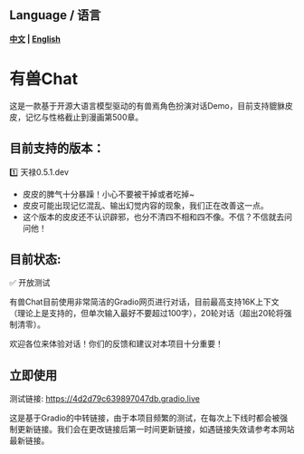 ## Language / 语言
**[中文](README.md) | [English](README_EN.md)**


# 有兽Chat
这是一款基于开源大语言模型驱动的有兽焉角色扮演对话Demo，目前支持貔貅皮皮，记忆与性格截止到漫画第500章。

## 目前支持的版本：
:one: 天禄0.5.1.dev
  - 皮皮的脾气十分暴躁！小心不要被干掉或者吃掉~
  - 皮皮可能出现记忆混乱、输出幻觉内容的现象，我们正在改善这一点。
  - 这个版本的皮皮还不认识辟邪，也分不清四不相和四不像。不信？不信就去问问他！
  
## 目前状态: 
:white_check_mark: 开放测试

有兽Chat目前使用非常简洁的Gradio网页进行对话，目前最高支持16K上下文（理论上是支持的，但单次输入最好不要超过100字），20轮对话（超出20轮将强制清零）。

欢迎各位来体验对话！你们的反馈和建议对本项目十分重要！

<!-- :no_entry: 暂时下线 -->

## 立即使用
测试链接: https://4d2d79c639897047db.gradio.live   

这是基于Gradio的中转链接，由于本项目频繁的测试，在每次上下线时都会被强制更新链接。我们会在更改链接后第一时间更新链接，如遇链接失效请参考本网站最新链接。
